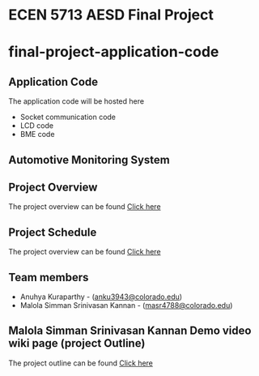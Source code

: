 # ECEN 5713 AESD Final Project

# final-project-application-code

## Application Code
The application code will be hosted here
- Socket communication code
- LCD code
- BME code

##  Automotive Monitoring System ##

## Project Overview ##
The project overview can be found [Click here](https://github.com/cu-ecen-aeld/final-project-anuh7/wiki/Project-Overview) 

## Project Schedule ##
The project overview can be found [Click here](https://github.com/users/anuh7/projects/1/views/1?groupedBy%5BcolumnId%5D=39074036)

## Team members ##
- Anuhya Kuraparthy - (anku3943@colorado.edu)
- Malola Simman Srinivasan Kannan - (masr4788@colorado.edu)

## Malola Simman Srinivasan Kannan Demo video wiki page (project Outline) ##
The project outline can be found [Click here](https://github.com/anuh7/final-project-assignment-anuh/wiki/Malola-Simman-Srinivasan-Kannan-Final-Project-Video)

